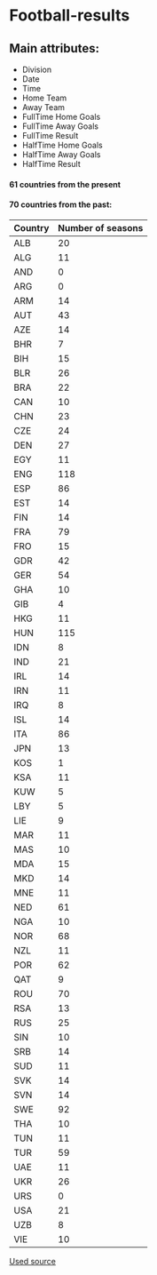 # Football-results

## Main attributes:

- Division
- Date
- Time
- Home Team
- Away Team
- FullTime Home Goals
- FullTime Away Goals
- FullTime Result
- HalfTime Home Goals
- HalfTime Away Goals
- HalfTime Result

#### 61 countries from the present

#### 70 countries from the past:

|Country|Number of seasons|
| ------------- | ------------- |
|ALB|20|
|ALG|11|
|AND|0|
|ARG|0|
|ARM|14|
|AUT|43|
|AZE|14|
|BHR|7|
|BIH|15|
|BLR|26|
|BRA|22|
|CAN|10|
|CHN|23|
|CZE|24|
|DEN|27|
|EGY|11|
|ENG|118|
|ESP|86|
|EST|14|
|FIN|14|
|FRA|79|
|FRO|15|
|GDR|42|
|GER|54|
|GHA|10|
|GIB|4|
|HKG|11|
|HUN|115|
|IDN|8|
|IND|21|
|IRL|14|
|IRN|11|
|IRQ|8|
|ISL|14|
|ITA|86|
|JPN|13|
|KOS|1|
|KSA|11|
|KUW|5|
|LBY|5|
|LIE|9|
|MAR|11|
|MAS|10|
|MDA|15|
|MKD|14|
|MNE|11|
|NED|61|
|NGA|10|
|NOR|68|
|NZL|11|
|POR|62|
|QAT|9|
|ROU|70|
|RSA|13|
|RUS|25|
|SIN|10|
|SRB|14|
|SUD|11|
|SVK|14|
|SVN|14|
|SWE|92|
|THA|10|
|TUN|11|
|TUR|59|
|UAE|11|
|UKR|26|
|URS|0|
|USA|21|
|UZB|8|
|VIE|10|

[Used source](http://www.worldfootball.net/)